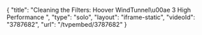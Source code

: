 {
    "title": "Cleaning the Filters: Hoover WindTunnel\u00ae 3 High Performance ",
    "type": "solo",
    "layout": "iframe-static",
    "videoId": "3787682",
    "url": "\/tvpembed\/3787682"
}